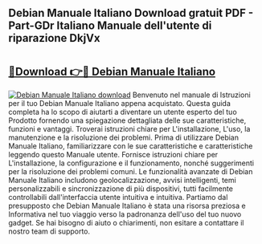 ## Debian Manuale Italiano Download gratuit PDF - Part-GDr Italiano Manuale dell'utente di riparazione DkjVx

# <h2><a href="http://dfb0kl.blite.top/?on=Debian+Manuale+Italiano">🔗Download 👉🔴 Debian Manuale Italiano</a></h2>

[![Debian Manuale Italiano download](https://i.imgur.com/lujVjoI.png)](http://dfb0kl.blite.top/?on=Debian+Manuale+Italiano)
Benvenuto nel manuale di Istruzioni per il tuo Debian Manuale Italiano appena acquistato. Questa guida completa ha lo scopo di aiutarti a diventare un utente esperto del tuo Prodotto fornendo una spiegazione dettagliata delle sue caratteristiche, funzioni e vantaggi. Troverai istruzioni chiare per L'installazione, L'uso, la manutenzione e la risoluzione dei problemi. Prima di utilizzare Debian Manuale Italiano, familiarizzare con le sue caratteristiche e caratteristiche leggendo questo Manuale utente. Fornisce istruzioni chiare per L'installazione, la configurazione e il funzionamento, nonché suggerimenti per la risoluzione dei problemi comuni. Le funzionalità avanzate di Debian Manuale Italiano includono geolocalizzazione, avvisi intelligenti, temi personalizzabili e sincronizzazione di più dispositivi, tutti facilmente controllabili dall'interfaccia utente intuitiva e intuitiva. Partiamo dal presupposto che Debian Manuale Italiano è stata una risorsa preziosa e Informativa nel tuo viaggio verso la padronanza dell'uso del tuo nuovo gadget. Se hai bisogno di aiuto o chiarimenti, non esitare a contattare il nostro team di supporto.
